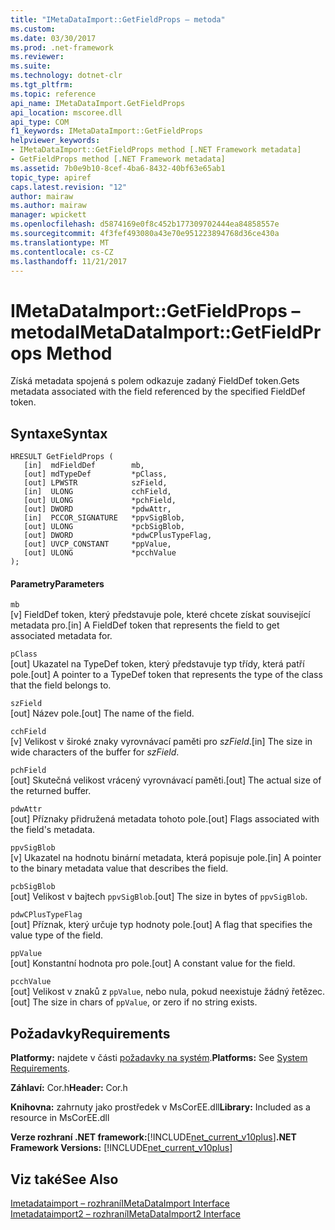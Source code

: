 ```yaml
---
title: "IMetaDataImport::GetFieldProps – metoda"
ms.custom: 
ms.date: 03/30/2017
ms.prod: .net-framework
ms.reviewer: 
ms.suite: 
ms.technology: dotnet-clr
ms.tgt_pltfrm: 
ms.topic: reference
api_name: IMetaDataImport.GetFieldProps
api_location: mscoree.dll
api_type: COM
f1_keywords: IMetaDataImport::GetFieldProps
helpviewer_keywords:
- IMetaDataImport::GetFieldProps method [.NET Framework metadata]
- GetFieldProps method [.NET Framework metadata]
ms.assetid: 7b0e9b10-8cef-4ba6-8432-40bf63e65ab1
topic_type: apiref
caps.latest.revision: "12"
author: mairaw
ms.author: mairaw
manager: wpickett
ms.openlocfilehash: d5874169e0f8c452b177309702444ea84858557e
ms.sourcegitcommit: 4f3fef493080a43e70e951223894768d36ce430a
ms.translationtype: MT
ms.contentlocale: cs-CZ
ms.lasthandoff: 11/21/2017
---
```

# <a name="imetadataimportgetfieldprops-method"></a><span data-ttu-id="3c6e4-102">IMetaDataImport::GetFieldProps – metoda</span><span class="sxs-lookup"><span data-stu-id="3c6e4-102">IMetaDataImport::GetFieldProps Method</span></span>
<span data-ttu-id="3c6e4-103">Získá metadata spojená s polem odkazuje zadaný FieldDef token.</span><span class="sxs-lookup"><span data-stu-id="3c6e4-103">Gets metadata associated with the field referenced by the specified FieldDef token.</span></span>  
  
## <a name="syntax"></a><span data-ttu-id="3c6e4-104">Syntaxe</span><span class="sxs-lookup"><span data-stu-id="3c6e4-104">Syntax</span></span>  
  
```  
HRESULT GetFieldProps (  
   [in]  mdFieldDef        mb,   
   [out] mdTypeDef         *pClass,  
   [out] LPWSTR            szField,  
   [in]  ULONG             cchField,   
   [out] ULONG             *pchField,  
   [out] DWORD             *pdwAttr,  
   [in]  PCCOR_SIGNATURE   *ppvSigBlob,   
   [out] ULONG             *pcbSigBlob,   
   [out] DWORD             *pdwCPlusTypeFlag,   
   [out] UVCP_CONSTANT     *ppValue,  
   [out] ULONG             *pcchValue  
);  
```  
  
#### <a name="parameters"></a><span data-ttu-id="3c6e4-105">Parametry</span><span class="sxs-lookup"><span data-stu-id="3c6e4-105">Parameters</span></span>  
 `mb`  
 <span data-ttu-id="3c6e4-106">[v] FieldDef token, který představuje pole, které chcete získat související metadata pro.</span><span class="sxs-lookup"><span data-stu-id="3c6e4-106">[in] A FieldDef token that represents the field to get associated metadata for.</span></span>  
  
 `pClass`  
 <span data-ttu-id="3c6e4-107">[out] Ukazatel na TypeDef token, který představuje typ třídy, která patří pole.</span><span class="sxs-lookup"><span data-stu-id="3c6e4-107">[out] A pointer to a TypeDef token that represents the type of the class that the field belongs to.</span></span>  
  
 `szField`  
 <span data-ttu-id="3c6e4-108">[out] Název pole.</span><span class="sxs-lookup"><span data-stu-id="3c6e4-108">[out] The name of the field.</span></span>  
  
 `cchField`  
 <span data-ttu-id="3c6e4-109">[v] Velikost v široké znaky vyrovnávací paměti pro *szField*.</span><span class="sxs-lookup"><span data-stu-id="3c6e4-109">[in] The size in wide characters of the buffer for *szField*.</span></span>  
  
 `pchField`  
 <span data-ttu-id="3c6e4-110">[out] Skutečná velikost vrácený vyrovnávací paměti.</span><span class="sxs-lookup"><span data-stu-id="3c6e4-110">[out] The actual size of the returned buffer.</span></span>  
  
 `pdwAttr`  
 <span data-ttu-id="3c6e4-111">[out] Příznaky přidružená metadata tohoto pole.</span><span class="sxs-lookup"><span data-stu-id="3c6e4-111">[out] Flags associated with the field's metadata.</span></span>  
  
 `ppvSigBlob`  
 <span data-ttu-id="3c6e4-112">[v] Ukazatel na hodnotu binární metadata, která popisuje pole.</span><span class="sxs-lookup"><span data-stu-id="3c6e4-112">[in] A pointer to the binary metadata value that describes the field.</span></span>  
  
 `pcbSigBlob`  
 <span data-ttu-id="3c6e4-113">[out] Velikost v bajtech `ppvSigBlob`.</span><span class="sxs-lookup"><span data-stu-id="3c6e4-113">[out] The size in bytes of `ppvSigBlob`.</span></span>  
  
 `pdwCPlusTypeFlag`  
 <span data-ttu-id="3c6e4-114">[out] Příznak, který určuje typ hodnoty pole.</span><span class="sxs-lookup"><span data-stu-id="3c6e4-114">[out] A flag that specifies the value type of the field.</span></span>  
  
 `ppValue`  
 <span data-ttu-id="3c6e4-115">[out] Konstantní hodnota pro pole.</span><span class="sxs-lookup"><span data-stu-id="3c6e4-115">[out] A constant value for the field.</span></span>  
  
 `pcchValue`  
 <span data-ttu-id="3c6e4-116">[out] Velikost v znaků z `ppValue`, nebo nula, pokud neexistuje žádný řetězec.</span><span class="sxs-lookup"><span data-stu-id="3c6e4-116">[out] The size in chars of `ppValue`, or zero if no string exists.</span></span>  
  
## <a name="requirements"></a><span data-ttu-id="3c6e4-117">Požadavky</span><span class="sxs-lookup"><span data-stu-id="3c6e4-117">Requirements</span></span>  
 <span data-ttu-id="3c6e4-118">**Platformy:** najdete v části [požadavky na systém](../../../../docs/framework/get-started/system-requirements.md).</span><span class="sxs-lookup"><span data-stu-id="3c6e4-118">**Platforms:** See [System Requirements](../../../../docs/framework/get-started/system-requirements.md).</span></span>  
  
 <span data-ttu-id="3c6e4-119">**Záhlaví:** Cor.h</span><span class="sxs-lookup"><span data-stu-id="3c6e4-119">**Header:** Cor.h</span></span>  
  
 <span data-ttu-id="3c6e4-120">**Knihovna:** zahrnuty jako prostředek v MsCorEE.dll</span><span class="sxs-lookup"><span data-stu-id="3c6e4-120">**Library:** Included as a resource in MsCorEE.dll</span></span>  
  
 <span data-ttu-id="3c6e4-121">**Verze rozhraní .NET framework:**[!INCLUDE[net_current_v10plus](../../../../includes/net-current-v10plus-md.md)]</span><span class="sxs-lookup"><span data-stu-id="3c6e4-121">**.NET Framework Versions:** [!INCLUDE[net_current_v10plus](../../../../includes/net-current-v10plus-md.md)]</span></span>  
  
## <a name="see-also"></a><span data-ttu-id="3c6e4-122">Viz také</span><span class="sxs-lookup"><span data-stu-id="3c6e4-122">See Also</span></span>  
 [<span data-ttu-id="3c6e4-123">Imetadataimport – rozhraní</span><span class="sxs-lookup"><span data-stu-id="3c6e4-123">IMetaDataImport Interface</span></span>](../../../../docs/framework/unmanaged-api/metadata/imetadataimport-interface.md)  
 [<span data-ttu-id="3c6e4-124">Imetadataimport2 – rozhraní</span><span class="sxs-lookup"><span data-stu-id="3c6e4-124">IMetaDataImport2 Interface</span></span>](../../../../docs/framework/unmanaged-api/metadata/imetadataimport2-interface.md)
